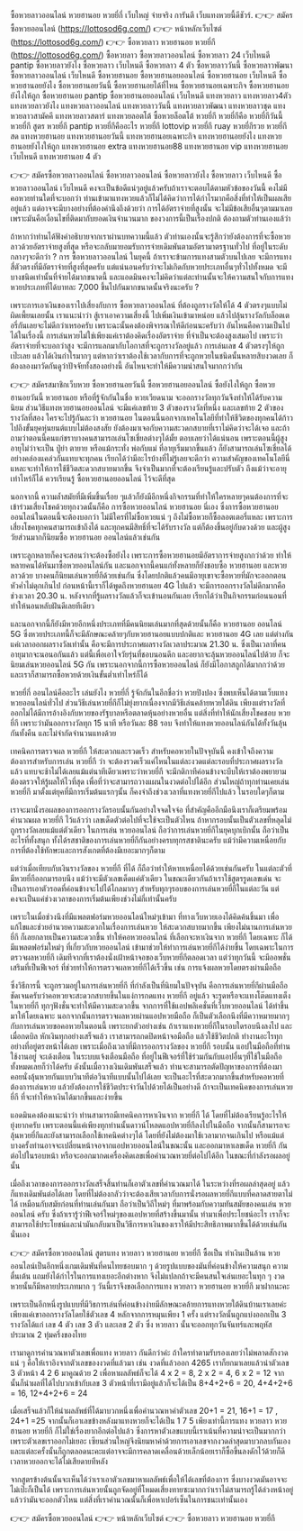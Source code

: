 #
ซื้อหวยลาวออนไลน์ หวยฮานอย หวยยี่กี่ เว็บใหญ่ จ่ายจริง การันตี เว็บแทงหวยนี้ดีชัวร์.
👉👉 สมัครซื้อหวยออนไลน์ (https://lottosod6g.com/)
👉👉 หน้าหลักเว็บไซต์ (https://lottosod6g.com/)
👉👉 ซื้อหวยลาว หวยฮานอย หวยยี่กี (https://lottosod6g.com/)
ซื้อหวยลาว ซื้อหวยลาวออนไลน์ ซื้อหวยลาว 24 เว็บไหนดี pantip ซื้อหวยลาวยังไง ซื้อหวยลาว เว็บไหนดี ซื้อหวยลาว 4 ตัว ซื้อหวยลาววันนี้ ซื้อหวยลาวพัฒนา ซื้อหวยลาวออนไลน์ เว็บไหนดี ซื้อหวยฮานอย ซื้อหวยฮานอยออนไลน์ ซื้อหวยฮานอย เว็บไหนดี ซื้อหวยฮานอยยังไง ซื้อหวยฮานอยวันนี้ ซื้อหวยฮานอยได้ที่ไหน ซื้อหวยฮานอยเฉพาะกิจ ซื้อหวยฮานอยยังไงให้ถูก ซื้อหวยฮานอย pantip ซื้อหวยฮานอยออนไลน์ เว็บไหนดี แทงหวยลาว แทงหวยลาว4ตัว แทงหวยลาวยังไง แทงหวยลาวออนไลน์ แทงหวยลาววันนี้ แทงหวยลาวพัฒนา แทงหวยลาวชุด แทงหวยลาวสามัคคี แทงหวยลาวสตาร์ แทงหวยลอตโต้ ซื้อหวยล็อตโต้ หวยยี่กี หวยยี่กีคือ หวยยี่กีวันนี้ หวยยี่กี สูตร หวยยี่กี pantip หวยยี่กีคืออะไร หวยยี่กี lottovip หวยยี่กี ruay หวยยี่กีรวย หวยยี่กี สด แทงหวยฮานอย แทงหวยฮานอยวันนี้ แทงหวยฮานอยเฉพาะกิจ แทงหวยฮานอยยังไง แทงหวยฮานอยยังไงให้ถูก แทงหวยฮานอย extra แทงหวยฮานอย88 แทงหวยฮานอย vip แทงหวยฮานอย เว็บไหนดี แทงหวยฮานอย 4 ตัว

👉👉 สมัครซื้อหวยลาวออนไลน์
ซื้อหวยลาวออนไลน์ ซื้อหวยลาวยังไง ซื้อหวยลาว เว็บไหนดี
ซื้อหวยลาวออนไลน์ เว็บไหนดี คงจะเป็นข้อดีแน่ๆอยู่แล้วครับถ้าเราจะตอบได้ตามหัวข้อของวันนี้ คงไม่มีคอหวยท่านใดที่จะบอกว่า ท่านเข้ามาแทงหวยแล้วก็ไม่ได้คิดว่าการได้กำไรมากคือสิ่งที่ทำให้เป็นผลเสียอยู่แล้ว แต่อาจจะมีบางอย่างที่ต้องคำนึงถึงด้วยว่า การได้อัตราจ่ายที่สูงนั้น จะไม่มีข้อเสียอื่นๆตามมาเลย เพราะมันคือเงื่อนไขที่ติดมากับยอดเงินจำนวนมาก ของวงการนี้เป็นเรื่องปกติ ต้องถามตัวท่านเองแล้ว่า

ถ้าหากว่าท่านได้ฟังคำอธิบายจากเราผ่านบทความนี้แล้ว ตัวท่านเองนั้นจะรู้สึกว่ายังต้องการที่จะซื้อหวยลาวด้วยอัตราจ่ายสูงที่สุด หรือจะกลับมายอมรับการจ่ายเดิมพันตามอัตรามาตรฐานทั่วไป ที่อยู่ในระดับกลางๆจะดีกว่า ? การ ซื้อหวยลาวออนไลน์ ในยุคนี้ ถ้าเราจะข้ามการแทงสามตัวบนไปเลย จะมีการแทงสี่ตัวตรงที่มีอัตราจ่ายที่สูงที่สุดครับ แต่แน่นอนครับว่าจะไม่เกิดกับหวยประเภทอื่นๆทั่วไปทั้งหมด จะมีบางชนิดเท่านั้นที่จ่ายได้มากขนาดนี้ และแอดมินคงจะไม่คิดว่าแต่ละท่านนั้นจะให้ความสนใจกับการแทงหวยประเภทที่ได้บาทละ 7,000 ขึ้นไปกันมากขนาดนั้นจริงนะครับ ?

เพราะการเอาเงินของเราไปเสี่ยงกับการ ซื้อหวยลาวออนไลน์ ที่ต้องถูกรางวัลให้ได้ 4 ตัวตรงๆแบบไม่ผิดเพี้ยนเลยนั้น เราแนะนำว่า สู้เราเอาความเสี่ยงนี้ ไปเพิ่มเงินเข้ามาหน่อย แล้วไปลุ้นรางวัลกับล็อตเตอรี่กันเลยจะไม่ดีกว่าเหรอครับ เพราะฉะนั้นคงต้องพิจารณาให้ดีก่อนนะครับว่า อันไหนคือความเป็นไปได้ในเรื่องนี้ การเล่นหวยไม่ใช่เพียงแค่เราต้องคิดเรื่องอัตราจ่าย ที่จำเป็นจะต้องสูงเสมอไป เพราะว่าอัตราจ่ายที่จะบอกว่าสูง จะมีการแลกมากับโอกาสที่จะถูกรางวัลอยู่แล้ว การเล่นเลข 4 ตัวตรงๆให้ถูกเป๊ะเลย แล้วได้เงินกำไรมากๆ แต่หากว่าเราต้องใช้เวลากับการที่จะถูกหวยในชนิดนั้นหลายสิบงวดเลย ก็ต้องลองมาวัดกันดูว่าปัจจัยทั้งสองอย่างนี้ อันไหนจะทำให้มีความน่าสนใจมากกว่ากัน

👉👉 สมัครสมาชิกเว็บหวย
ซื้อหวยฮานอยวันนี้ ซื้อหวยฮานอยออนไลน์ ซื้อยังไงให้ถูก
ซื้อหวยฮานอยวันนี้ หวยฮานอย หรือที่รู้จักกันในชื่อ หวยเวียดนาม จะออกรางวัลทุกวันจึงทำให้ได้รับความนิยม ส่วนวิธีแทงหวยฮานอยออนไลน์ จะมีแค่เลขท้าย 3 ตัวของรางวัลที่หนึ่ง และเลขท้าย 2 ตัวของรางวัลที่สอง ใครจะไปรู้กันละว่า หวยฮานอย ในตอนนี้นอกจากเทคโนโลยีที่ทำให้ชีวิตของทุกคนได้ก้าวไปถึงขั้นยุคหุ่นยนต์แบบไม่ต้องสงสัย ยังต้องมาเจอกับความสะวดกสบายที่เราไม่คิดว่าจะได้เจอ และถ้าถามว่าตอนนี้คนแก่ชราบางคนสามารถเล่นโซเชี่ยลต่างๆได้มั้ย ตอบเลยว่าได้แน่นอน เพราะตอนนี้ผู้สูงอายุไม่ว่าจะเป็น ปู่ย่า ตายาย หรือแม้กระทั่ง พ่อกับแม่ ที่อายุเริ่มมากขึ้นแล้ว ก็ยังสามารถเล่นโซเชี่ยลได้อย่างคล่องแคล่วกันแทบจะทุกคน เรียกได้ว่ามีอะไรบ้างที่ไม่รู้เลยจะดีกว่า ความสำคัญของเทคโนโลยีนี่แหละจะทำให้การใช้ชีวิตสะดวกสบายมากขึ้น จึงจำเป็นมากที่จะต้องเรียนรู้และปรับตัว ถึงแม้ว่าจะอายุเท่าไหร่ก็ได้ ควรเรียนรู้ ซื้อหวยฮานอยออนไลน์ ไว้จะดีที่สุด

นอกจากนี้ ความล้ำสมัยที่มีเพิ่มขึ้นเรื่อย ๆแล้วก็ยังมีอีกหนึ่งกิจกรรมที่ทำให้ใครหลายๆคนต้องการที่จะเข้าร่วมเสี่ยงโชคด้วยทุกงวดนั้นก็คือ การซื้อหวยออนไลน์ หวยฮานอย นี่เอง ซึ่งการซื้อหวยฮานอยออนไลน์ในตอนนี้จะต้องบอกว่า ไม่มีใครที่ไม่ซื้อหวยแน่ ๆ ถึงไม่ซื้อหวยก็ซื้อลอตเตอรี่แหละ เพราะการเสี่ยงโชคทุกคนสามารถเข้าถึงได้ และทุกคนมีสิทธิ์ที่จะได้รับรางวัล แต่ก็ต้องขึ้นอยู่กับดวงด้วย และผู้สูงวัยส่วนมากก็นิยมซื้อ หวยฮานอย ออนไลน์แล้วเช่นกัน

เพราะลูกหลายก็คงจะสอนว่าจะต้องซื้อยังไง เพราะการซื้อหวยฮานอยมีอัตราการจ่ายสูงกกว่าด้วย ทำให้หลายคนได้หันมาซื้อหวยออนไลน์กัน และนอกจากนี้คนแก่ทั้งหลายก็ยังชอบซื้อ หวยฮานอย และหวยลาวด้วย บางคนก็นิยมเล่นหวยยี่กีด้วยเช่นกัน ซึ่งโดยปกติแล้วคนมีอายุเขาจะซื้อหวยที่มักจะออกตอนหัวค่ำไม่ดุกเกินไป ก่อนหน้านี้เราก็ได้พูดถึงหวยฮานอย 4G ไปแล้ว จะมีการออกรางวัลไม่ดึกมากคือช่วงเวลา 20.30 น. หลังจากที่รู้ผลรางวัลแล้วก็จะเข้านอนกันเลย เรียกได้ว่าเป็นกิจกรรมก่อนนอนที่ทำให้นอนหลับฝันดีเลยทีเดียว

และนอกจากนี้ก็ยังมีหวยอีกหนึ่งประเภทที่มีคนนิยมเล่นมากที่สุดด้วยนั้นก็คือ หวยฮานอย ออนไลน์ 5G ซึ่งหวยประเภทนี้ก็จะมีลักษณะคล้ายๆกับหวยฮานอยแบบปกติและ หวยฮานอย 4G เลย แต่ต่างกันแค่เวลาออกผลรางวัลเท่านั้น คือจะมีการประกาศผลรางวัลเวลาประมาณ 21.30 น. ซึ่งเป็นเวลาที่คนอายุมากจะนอนอกันแล้ว แต่นี้เพื่อเอาใจวัยรุ่นที่ชอบนอนดึก และอยากจะลุ้นหวยออนไลน์ไปด้วย ก็จะนิยมเล่นหวยออนไลน์ 5G กัน เพราะนอกจากนี้การซื้อหวยออนไลน์ ก็ยังมีโอกาสถูกได้มากกว่าด้วย และเราก็สามารถซื้อหวยด้วยเงินขั้นต่ำเท่าไหร่ก็ได้

หวยยี่กี่ ออนไลน์คืออะไร เล่นยังไง
หวยยี่กี่ รู้จักกันในอีกชื่อว่า หวยปิงปอง ซึ่งพบเห็นได้ตามเว็บแทงหวยออนไลน์ทั่วไป ส่วนวิธีเล่นหวยยี่กีก็ไม่ยุ่งยากเนื่องจากมีวิธีเล่นคล้ายหวยใต้ดิน เพียงแต่รางวัลที่ออกไม่ได้มีการอ้างอิงกับหวยของรัฐบาลหรือตลาดหุ้นอย่างหวยอื่น แต่สิ่งที่ทำให้นักเสี่ยงโชคชอบ หวยยี่กี เพราะว่ามันออกรางวัลทุก 15 นาที หรือวันละ 88 รอบ จึงทำให้แทงหวยออนไลน์กันได้ทั้งวันลุ้นกันทั้งคืน และไม่จำกัดจำนวนแทงด้วย

เทคนิคการตรวจผล หวยยี่กี ให้สะดวกและรวดเร็ว
สำหรับคอหวยในปัจจุบันนี้ คงเข้าใจถึงความต้องการสำหรับการเล่น หวยยี่กี ว่า จะต้องรวดเร็วแค่ไหนในแต่ละงวดแต่ละรอบที่ประกาศผลรางวัลแล้ว แทบจะช้าไม่ได้เลยแม้แต่นาทีเดียวเพราะว่าหวยยี่กี จะมีกติกาทีค่อนข้างจะบีบให้เราต้องพยายาม ต้องตรวจให้รู้ผลให้ไวที่สุด เพื่อที่ว่าจะสามารถวางแผนในงวดต่อไปได้อีก ส่วนใหญ่ถ้าทุกท่านเคยเล่นหวยยี่กี มาตั้งแต่ยุคที่มีการเริ่มต้นแรกๆนั้น ก็คงจำถึงช่วงเวลาที่แทงหวยยี่กีไปแล้ว ในรอบใดๆก็ตาม

เราจะมานั่งรอผลของการออกรางวัลรอบนั้นกันอย่างใจจดใจจ่อ ที่สำคัญคืออีกมือนึงเราก็เตรียมพร้อมคำนวณผล หวยยี่กี ไว้แล้วว่า เลขเด็ดตัวต่อไปที่จะใช้จะเป็นตัวไหน ถ้าหากรอบนั้นเป็นตัวเลขที่หลุดไม่ถูกรางวัลเลยแม้แต่ตัวเดียว ในการเล่น หวยออนไลน์ ถือว่าการเล่นหวยยี่กีในยุคบุกเบิกนั้น ถือว่าเป็นอะไรที่ทั้งสนุก ทั้งได้รสชาติของการเล่นหวยยี่กีกันอย่างครบทุกรสชาตินะครับ แม้ว่ามีความเหนื่อยกับการที่ต้องใช้ทักษะและการสังเกตที่ต้องมีเยอะมากๆก็ตาม

แต่ว่าเมื่อเทียบกับเงินรางวัลของ หวยยี่กี ที่ได้ ก็ถือว่าทำให้หายเหนื่อยได้ด้วยเช่นกันครับ ในแต่ละตัวที่มีหวยยี่กีออกมารอบนึง แม้ว่าจะมีตัวเลขเด็ดแค่ตัวเดียว ในขณะเดียวกันถ้าเราใช้สูตรรูดเลขเด่น จะเป็นการเอาตัวรอดที่ค่อนข้างจะไปได้ไกลมากๆ สำหรับทุกๆรอบของการเล่นหวยยี่กีในแต่ละวัน แต่คงจะเป็นแค่ช่วงเวลาของการเริ่มต้นเพียงช่วงไม่กี่เท่านั้นครับ

เพราะในเมื่อช่วงนึงที่มีแพลตฟอร์มหวยออนไลน์ใหม่ๆเข้ามา ที่ทางเว็บหวยเองได้คิดค้นขึ้นมา เพื่อแก้ไขและช่วยอำนวยความสะดวกในเรื่องการเล่นหวย ให้สะดวกสบายมากขึ้น เพียงไม่นานการเล่นหวยยี่กี ก็เลยกลายเป็นความสะดวกขึ้น ทำให้คอหวยออนไลน์ ที่เลือกจะหาเงินจาก หวยยี่กี โดยเฉพาะ ก็ได้มีแพลตฟอร์มใหม่ๆ ที่เกี่ยวกับหวยออนไลน์ เข้ามาช่วยให้ทำการเล่นหวยยี่กีได้ง่ายขึ้น โดยเฉพาะในการตรวจผลหวยยี่กี เดิมทีจากที่เราต้องนั่งเฝ้าหน้าจอของเว็บหวยยี่กีตลอดเวลา แต่ว่าทุกวันนี้ จะมีออพชั่นเสริมที่เป็นฟีเจอร์ ที่ช่วยทำให้การตรวจผลหวยยี่กีได้เร็วขึ้น เช่น การแจ้งผลหวยโดยตรงผ่านมือถือ

ซึ่งวิธีการนี้ จะถูกรวมอยู่ในการเล่นหวยยี่กี ที่กำลังเป็นที่นิยมในปัจจุบัน คือการเล่นหวยยี่กีผ่านมือถือ ชัดเจนครับว่าคอหวยจะสะดวกสบายขึ้นในแง่การกดแทง หวยยี่กี อยู่แล้ว จะรูดหรือจะแทงโต๊ดแทงเต็งในหวยยี่กี ทุกๆฟังชั่นจะทำให้มีความสะดวกขึ้น จากการที่ใช้แอปพลิเคชั่นที่เว็บหวยออนไลน์ ได้ทำขึ้นมาให้โดยเฉพาะ นอกจากนั้นการตรวจผลหวยผ่านแอปหวยมือถือ ก็เป็นตัวเลือกนึงที่มีควาหมายมากๆ กับการเล่นหวยขอคอหวยในตอนนี้ เพราะยกตัวอย่างเช่น ถ้าเราแทงหวยยี่กีในรอบใดรอบนึงลงไป และเมื่อกดบิล หักเงินทุกอย่างเสร็จแล้ว เราสามารถกดปิดหน้าจอมือถือ แล้วใช้ชีวิตปกติ ทำงานอะไรทุกอย่างที่อยู่ตรงหน้าได้เลย เพราะเมื่อถึงเวลาที่มีการออกรางวัลของ หวยยี่กี รอบนั้น แอปในมือถือที่ท่านใช้งานอยู่ จะเด้งเตือน ในระบบแจ้งเตือนมือถือ ที่อยู่ในฟีเจอร์ที่ใช้ร่วมกันกับแอปอื่นๆที่ใช้ในมือถือทั้งหมดเลยก็ว่าได้ครับ ดังนั้นเมื่อวางเงินเดิมพันเสร็จแล้ว ท่านจะสามารถตัดปัญหาของการที่ต้องมาคอยนั่งลุ้นหวยกันแบบวินาทีต่อวินาทีแบบนั้นไปได้เลย จะเป็นอะไรที่สะดวกมากขึ้นสำหรับคอหวยที่ต้องการเล่นหวย แล้วยังต้องการใช้ชีวิตประจำวันไปด้วยได้เป็นอย่างดี ถ้าจะเป็นเทคนิคของการเล่นหวยยี่กี ที่จะทำให้หาเงินได้มากขึ้นและง่ายขึ้น

แอดมินคงต้องแนะนำว่า ท่านสามารถมีเทคนิคการหาเงินจาก หวยยี่กี ได้ โดยที่ไม่ต้องเรียนรู้อะไรให้ยุ่งยากครับ เพราะตอนนี้แค่เพียงทุกท่านนั้นดาวน์โหลดแอปหวยยี่กีลงไปในมือถือ จากนั้นก็สามารถจะลุ้นหวยยี่กีและยังสามารถเลือกใช้เทคนิคต่างๆได้ โดยที่ยังไม่ต้องมาใช้เวลามากจนเกินไป หรือแม้แต่บางครั้งท่านอาจจะเปลี่ยนหน้าจอจากแอปหวยออนไลน์ในขณะนั้น และออกมาหาเลขเด็ด หวยยี่กี กันต่อไปในรอบหน้า หรือจะออกมากดเครื่องคิดเลขเพื่อคำนวณหวยยี่ต่อไปได้อีก ในขณะที่กำลังรอผลอยู่นั้น

เมื่อถึงเวลาของการออกรางวัลเสร็จสิ้นท่านก็เอาตัวเลขที่คำนวณมาได้ ในระหว่างที่รอผลล่าสุดอยู่ แล้วก็แทงเดิมพันต่อได้เลย โดยที่ไม่ต้องกลัวว่าจะต้องเสียเวลากับการนั่งรอผลหวยยี่กีแบบที่คลาดสายตาไม่ได้ เหมือนกับสมัยก่อนที่ท่านเล่นกันมา ถือว่าเป็นวิถีใหม่ๆ ที่มาพร้อมกับความทันสมัยของคนเล่น หวยออนไลน์ ครับ ซึ่งถ้าเรารู้ว่าฟีเจอร์ใหม่ๆของแอปหวยที่สร้างขึ้นมานั้น ทำมาเพื่อประโยชน์อะไร เราก็จะสามารถใช้ประโยชน์และนำมันกลับมาเป็นวิธีการหาเงินของเราให้มีประสิทธิภาพมากขึ้นได้ด้วยเช่นกันนั่นเอง

👉👉 สมัครซื้อหวยออนไลน์
สูตรแทง หวยลาว หวยฮานอย หวยยี่กี ซื้อเป็น ทำเงินเป็นล้าน
หวยออนไลน์เป็นอีกหนึ่งเกมเดิมพันที่คนไทยชอบมาก ๆ ด้วยรูปแบบของมันที่ค่อนข้างให้ความสนุก ความตื่นเต้น แถมยังได้กำไรในการแทงเยอะอีกต่างหาก จึงไม่แปลกถ้าจะมีคนสนใจเล่นเยอะในทุก ๆ งวด หวยนั้นก็มีหลายประเภทมาก ๆ วันนี้เราจึงขอเลือกการแทง หวยลาว หวยฮานอย หวยยี่กี มาฝากนะคะ

เพราะเป็นอีกหนึ่งรูปแบบที่มีวิธการเล่นที่ค่อนข้างง่ายมีลักษณะคล้ายการแทงหวยใต้ดินบ้านเราเลยค่ะ เพียงแค่เขาออกรางวัลโดยใช้ตัวเลข 4 หลักจากการหมุนเพียง 1 ครั้ง แต่รางวัลนั้นถูกแบ่งออกเป็น 3 รางวัลได้แก่ เลข 4 ตัว เลข 3 ตัว และเลข 2 ตัว ซึ่ง หวยลาว นั้นจะออกทุกวันจันทร์และพฤหัสประมาณ 2 ทุ่มครึ่งของไทย

เรามาดูการคำนวณหาตัวเลขเพื่อแทง หวยลาว กันดีกว่าค่ะ ถ้าใครทำตามรับรองเลยว่าไม่พลาดสักงวดแน่ ๆ คือให้เราอิงจากตัวเลขของงวดที่แล้วมา เช่น งวดที่แล้วออก 4265 เราก็ยกมาเลยแล้วนำตัวเลข 3 ตัวหน้า 4 2 6 มาคูณด้วย 2 เพื่อหาผลลัพธ์ก็จะได้ 4 x 2 = 8, 2 x 2 = 4, 6 x 2 = 12 จากนั้นก็นำผลที่ได้ไปบวกเข้ากับเลข 3 ตัวหน้าที่เรามีอยู่แล้วก็จะได้เป็น 8+4+2+6 = 20, 4+4+2+6 = 16, 12+4+2+6 = 24

เมื่อเสร็จแล้วก็ให้นำผลลัพธ์ที่ได้มาบวกหนึ่งเพื่อคำนวณหาค่าตัวเลข 20+1 = 21, 16+1 = 17 , 24+1 =25 จากนั้นก็เอาเลขข้างหลังมาแทงหวยก็จะได้เป็น 1 7 5 เพียงเท่านี้การแทง หวยลาว หวยฮานอย หวยยี่กี ก็ไม่ใช่เรื่องยากอีกต่อไปแล้ว ซึ่งการหาตัวเลขแบบนี้เราเน้นที่ความน่าจะเป็นมากกว่าเพราะตัวเลขเราออกไม่เยอะ เซียนส่วนใหญ่จึงนิยมหาค่าด้วยการเอาเลขจากงวดล่าสุดมาบวกลบกันเอง และแต่ละครั้งนั้นก็ถูกตลอดนะคะแต่อาจจะมีการคลาดเคลื่อนด้วยเล็กน้อยเราก็ซื้อขึ้นลงดักไว้ด้วยก็ดีเวลาหวยออกจะได้ไม่เสียดายทีหลัง

จากสูตรข้างต้นนั้นจะเห็นได้ว่าเราเอาตัวเลขมาหาผลลัพธ์เพื่อให้ได้เลขที่ต้องการ ซึ่งบางงวดมันอาจจะไม่เป๊ะก็เป็นได้ เพราะการเล่นหวยนั้นถูกจัดอยู่ที่โหมดเสี่ยงทายซะมากกว่าเราไม่สามารถรู้ได้ล่วงหน้าอยู่แล้วว่ามันจะออกตัวไหน แต่สิ่งที่เราคำนวณนั้นก็เพื่อหาเปอร์เซ็นในการชนะเท่านั้นเอง

👉👉 สมัครซื้อหวยออนไลน์
👉👉 หน้าหลักเว็บไซต์
👉👉 ซื้อหวยลาว หวยฮานอย หวยยี่กี
